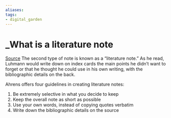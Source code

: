 ```yaml
---
aliases: 
tags: 
- digital_garden
---
```

# _What is a literature note
[Source](https://fortelabs.co/blog/how-to-take-smart-notes/)
The second type of note is known as a “literature note.” As he read, Luhmann would write down on index cards the main points he didn’t want to forget or that he thought he could use in his own writing, with the bibliographic details on the back. 

Ahrens offers four guidelines in creating literature notes:

1.  Be extremely selective in what you decide to keep
2.  Keep the overall note as short as possible
3.  Use your own words, instead of copying quotes verbatim
4.  Write down the bibliographic details on the source